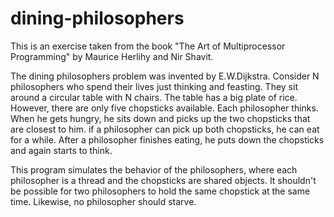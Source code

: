 # dining-philosophers
This is an exercise taken from the book "The Art of Multiprocessor Programming" by Maurice Herlihy and Nir Shavit.

The dining philosophers problem was invented by E.W.Dijkstra. 
Consider N philosophers who spend their lives just thinking and feasting. They sit around a circular table with 
N chairs. The table has a big plate of rice. However, there are only five chopsticks available. 
Each philosopher thinks. When he gets hungry, he sits down and picks up the two chopsticks that are closest to him.
if a philosopher can pick up both chopsticks, he can eat for a while. After a philosopher finishes eating, he puts down the 
chopsticks and again starts to think. 

This program simulates the behavior of the philosophers, where each philosopher is a thread and the chopsticks 
are shared objects. It shouldn't be possible for two philosophers to hold the same chopstick at the same time. Likewise,
no philosopher should starve. 